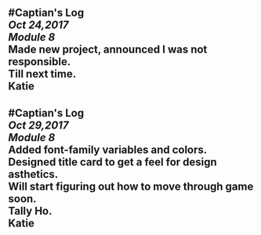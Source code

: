 #Captian's Log  
_Oct 24,2017_  
_Module 8_  
Made new project, announced I was not responsible.  
Till next time.  
Katie  
---

#Captian's Log   
_Oct 29,2017_   
_Module 8_   
Added font-family variables and colors.   
Designed title card to get a feel for design asthetics.    
Will start figuring out how to move through game soon.   
Tally Ho.   
Katie   
---
